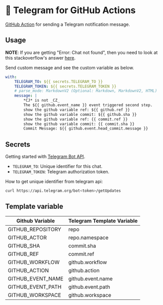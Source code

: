 # 🚀 Telegram for GitHub Actions

[GitHub Action](https://github.com/features/actions) for sending a Telegram notification message.

## Usage

**NOTE**: If you are getting "Error: Chat not found", then you need to look at this stackoverflow's answer [here](https://stackoverflow.com/a/41291666).

Send custom message and see the custom variable as below.

```yml
with:
    TELEGRAM_TO: ${{ secrets.TELEGRAM_TO }}
    TELEGRAM_TOKEN: ${{ secrets.TELEGRAM_TOKEN }}
    # parse_mode: MarkdownV2 (Optional: Markdown, MarkdownV2, HTML)
    message: |
        *CJ* is not _CZ_
        The ${{ github.event_name }} event triggered second step.
        show the github variable ref: ${{ github.ref }}
        show the github variable commit: ${{ github.sha }}
        show the github variable ref: {{ commit.ref }}
        show the github variable commit: {{ commit.sha }}
        Commit Message: ${{ github.event.head_commit.message }}
```
## Secrets

Getting started with [Telegram Bot API](https://core.telegram.org/bots/api).

* `TELEGRAM_TO`:  Unique identifier for this chat.
* `TELEGRAM_TOKEN`: Telegram authorization token.

How to get unique identifier from telegram api:

```bash
curl https://api.telegram.org/bot<token>/getUpdates
```


## Template variable

| Github Variable   | Telegram Template Variable |
|-------------------|----------------------------|
| GITHUB_REPOSITORY | repo                       |
| GITHUB_ACTOR      | repo.namespace             |
| GITHUB_SHA        | commit.sha                 |
| GITHUB_REF        | commit.ref                 |
| GITHUB_WORKFLOW   | github.workflow            |
| GITHUB_ACTION     | github.action              |
| GITHUB_EVENT_NAME | github.event.name          |
| GITHUB_EVENT_PATH | github.event.path          |
| GITHUB_WORKSPACE  | github.workspace           |